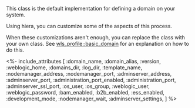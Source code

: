 This class is the default implementation for defining a domain on your system.

Using hiera, you can customize some of the aspects of this process.

When these customizations aren't enough, you can replace the class with your own class. See [wls_profile::basic_domain](./basic_domain.html) for an explanation on how to do this.

<%- include_attributes [
  :domain_name,
  :domain_alias,
  :version,
  :weblogic_home,
  :domains_dir,
  :log_dir,
  :template_name,
  :nodemanager_address,
  :nodemanager_port,
  :adminserver_address,
  :adminserver_port,
  :administration_port_enabled,
  :administration_port,
  :adminserver_ssl_port,
  :os_user,
  :os_group,
  :weblogic_user,
  :weblogic_password,
  :bam_enabled,
  :b2b_enabled,
  :ess_enabled,
  :development_mode,
  :nodemanager_wait,
  :adminserver_settings,
] %>
